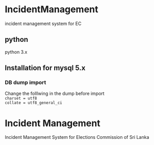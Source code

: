 # IncidentManagement
incident management system for EC

## python

python 3.x 

## Installation for mysql 5.x

### DB dump import 

Change the folllwing in the dump before import  
`charset = utf8`   
`collate = utf8_general_ci`

# Incident Management
Incident Management System for Elections Commission of Sri Lanka
